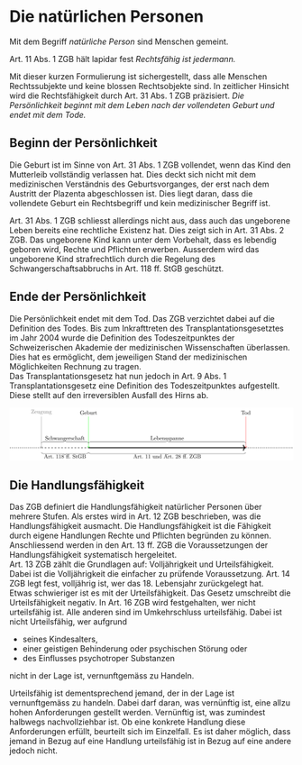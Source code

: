 # Die natürlichen Personen

Mit dem Begriff *natürliche Person* sind Menschen gemeint.

Art. 11 Abs. 1 ZGB hält lapidar fest *Rechtsfähig ist jedermann.*

Mit dieser kurzen Formulierung ist sichergestellt, dass alle Menschen
Rechtssubjekte und keine blossen Rechtsobjekte sind. In zeitlicher
Hinsicht wird die Rechtsfähigkeit durch Art. 31 Abs. 1 ZGB präzisiert.
*Die Persönlichkeit beginnt mit dem Leben nach der vollendeten Geburt
und endet mit dem Tode.*

## Beginn der Persönlichkeit

Die Geburt ist im Sinne von Art. 31 Abs. 1 ZGB vollendet, wenn das Kind
den Mutterleib vollständig verlassen hat. Dies deckt sich nicht mit dem
medizinischen Verständnis des Geburtsvorganges, der erst nach dem
Austritt der Plazenta abgeschlossen ist. Dies liegt daran, dass die
vollendete Geburt ein Rechtsbegriff und kein medizinischer Begriff ist.

Art. 31 Abs. 1 ZGB schliesst allerdings nicht aus, dass auch das
ungeborene Leben bereits eine rechtliche Existenz hat. Dies zeigt sich
in Art. 31 Abs. 2 ZGB. Das ungeborene Kind kann unter dem Vorbehalt,
dass es lebendig geboren wird, Rechte und Pflichten erwerben. Ausserdem
wird das ungeborene Kind strafrechtlich durch die Regelung des
Schwangerschaftsabbruchs in Art. 118 ff. StGB geschützt.

## Ende der Persönlichkeit

Die Persönlichkeit endet mit dem Tod. Das ZGB verzichtet dabei auf die
Definition des Todes. Bis zum Inkrafttreten des
Transplantationsgesetztes im Jahr 2004 wurde die Definition des
Todeszeitpunktes der Schweizerischen Akademie der medizinischen
Wissenschaften überlassen. Dies hat es ermöglicht, dem jeweiligen Stand
der medizinischen Möglichkeiten Rechnung zu tragen.  
Das Transplantationsgesetz hat nun jedoch in Art. 9 Abs.
1 Transplantationsgesetz eine Definition des Todeszeitpunktes
aufgestellt. Diese stellt auf den irreversiblen Ausfall des Hirns ab.

![Schematische Darstellung](leben.svg)

## Die Handlungsfähigkeit

Das ZGB definiert die Handlungsfähigkeit natürlicher Personen über
mehrere Stufen. Als erstes wird in Art. 12 ZGB beschrieben, was die
Handlungsfähigkeit ausmacht. Die Handlungsfähigkeit ist die Fähigkeit
durch eigene Handlungen Rechte und Pflichten begründen zu können.
Anschliessend werden in den Art. 13 ff. ZGB die Voraussetzungen der
Handlungsfähigkeit systematisch hergeleitet.  
Art. 13 ZGB zählt die Grundlagen auf: Volljährigkeit und
Urteilsfähigkeit.  
Dabei ist die Volljährigkeit die einfacher zu prüfende Voraussetzung.
Art. 14 ZGB legt fest, volljährig ist, wer das 18. Lebensjahr
zurückgelegt hat.  
Etwas schwieriger ist es mit der Urteilsfähigkeit. Das Gesetz umschreibt
die Urteilsfähigkeit negativ. In Art. 16 ZGB wird festgehalten, wer
nicht urteilsfähig ist. Alle anderen sind im Umkehrschluss urteilsfähig.
Dabei ist nicht Urteilsfähig, wer aufgrund

* seines Kindesalters,
* einer geistigen Behinderung oder psychischen Störung oder
* des Einflusses psychotroper Substanzen

nicht in der Lage ist, vernunftgemäss zu Handeln.

Urteilsfähig ist dementsprechend jemand, der in der Lage ist
vernunftgemäss zu handeln. Dabei darf daran, was vernünftig ist, eine
allzu hohen Anforderungen gestellt werden. Vernünftig ist, was
zumindest halbwegs nachvollziehbar ist. Ob eine konkrete Handlung diese
Anforderungen erfüllt, beurteilt sich im Einzelfall.
Es ist daher möglich, dass jemand in Bezug auf eine Handlung
urteilsfähig ist in Bezug auf eine andere jedoch nicht.
